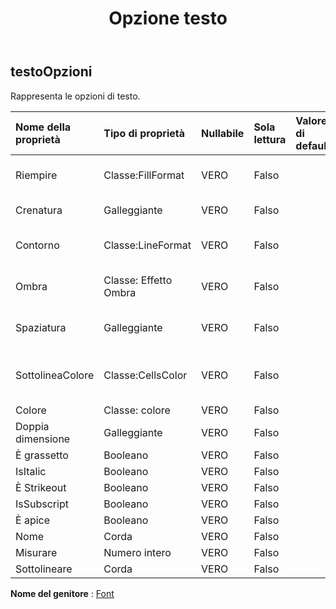 ﻿---
title: Opzione testo
second_title: Aspose.Cells Cloud Documen
type: docs
url: /it/specification/model/textoptions/
description: "Aspose.Cells Specifica del modello cloud: TextOptions. Gestisci facilmente Excel e altri fogli di calcolo con funzionalità come apertura, generazione, modifica, divisione, unione, confronto e conversione"
kwords: Excel, Office, Foglio di calcolo, Cloud REST API, Opzioni testo
weight: 50
---
## **testoOpzioni**

 Rappresenta le opzioni di testo.

| Nome della proprietà| Tipo di proprietà| Nullabile| Sola lettura| Valore di default| Descrizione|
|:- |:- |:- |:- |:- |:- |
| Riempire| Classe:FillFormat| VERO| Falso|| Rappresenta il formato di riempimento.|
| Crenatura| Galleggiante| VERO| Falso|| Rappresenta la crenatura.|
| Contorno| Classe:LineFormat| VERO| Falso|| Rappresenta il formato struttura.|
| Ombra| Classe: Effetto Ombra| VERO| Falso|| Rappresenta l'effetto ombra.|
| Spaziatura| Galleggiante| VERO| Falso|| Rappresenta la spaziatura.|
| SottolineaColore| Classe:CellsColor| VERO| Falso|| Rappresenta il colore della linea sottostante.|
| Colore| Classe: colore| VERO| Falso|||
| Doppia dimensione| Galleggiante| VERO| Falso|||
| È grassetto| Booleano| VERO| Falso|||
| IsItalic| Booleano| VERO| Falso|||
| È Strikeout| Booleano| VERO| Falso|||
| IsSubscript| Booleano| VERO| Falso|||
| È apice| Booleano| VERO| Falso|||
| Nome| Corda| VERO| Falso|||
| Misurare| Numero intero| VERO| Falso|||
| Sottolineare| Corda| VERO| Falso|||

**Nome del genitore** : [Font](/specification/model/font)

